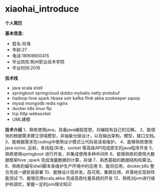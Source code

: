 # xiaohai_introduce

**个人简历**

**基本信息:**

* 姓名:肖海
* 年龄:27
* 电话:18908650415
* 毕业院校:荆州职业技术学院
* 毕业时间:2016

**技术栈**

* java scala shell
* springboot springcloud dubbo mybatis netty protobuf
* hadoop hive spark hbase solr kafka flink akka zookeeper sqoop
* mysql mongodb redis nginx 
* docker k8s linux ftp
* tcp http websocket
* UML建模

**技术介绍**
1、熟练使用java，具备java编程思想，对编程有自己的见解。
2、能很快的根据需求建立领域模型，并抽象分层设计，以及输出架构，模型，接口文档。
3、能根据需求在coding中使用设计模式让代码易读易维护。
4、能够熟练使用java io/nio ,反射，多线程/并发，socket 等高级API完成原生的java程序开发
5、熟练使用springboot 进行开发，并集成使用多种中间件
6、能够熟练的使用大数据框架hive ,spark 完成海量数据的计算，存储
7、熟悉基础的数据结构和算法。
8、熟练的编写shell脚本来维护生产环境中的应用
9、能将应用，docker,k8s 整合完成一键安装部署
10、能够设计高并发，高可用，集群应用，并落地实现和性能测试
11、能够应用scala,akka 完成高吞吐量系统的开发
12、熟练对jvm进行维护和调优，掌握一定的jvm理论知识
